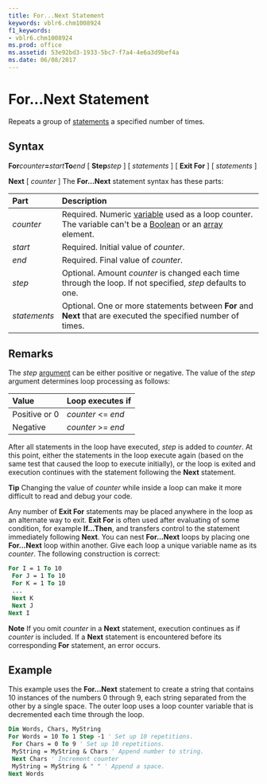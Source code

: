 ```yaml
---
title: For...Next Statement
keywords: vblr6.chm1008924
f1_keywords:
- vblr6.chm1008924
ms.prod: office
ms.assetid: 53e92bd3-1933-5bc7-f7a4-4e6a3d9bef4a
ms.date: 06/08/2017
---
```



# For...Next Statement

Repeats a group of [statements](../../Glossary/vbe-glossary.md#statement) a specified number of times.

## Syntax

**For**_counter_**=**_start_**To**_end_ [ **Step**_step_ ]
[ _statements_ ]
[ **Exit For** ]
[ _statements_ ]

 **Next** [ _counter_ ]
The  **For…Next** statement syntax has these parts:


|Part|Description|
|:-----|:-----|
| _counter_|Required. Numeric [variable](../../Glossary/vbe-glossary.md#variable) used as a loop counter. The variable can't be a [Boolean](../../Glossary/vbe-glossary.md#boolean-data-type) or an [array](../../Glossary/vbe-glossary.md#array) element.|
| _start_|Required. Initial value of  _counter_.|
| _end_|Required. Final value of  _counter_.|
| _step_|Optional. Amount  _counter_ is changed each time through the loop. If not specified, _step_ defaults to one.|
| _statements_|Optional. One or more statements between  **For** and **Next** that are executed the specified number of times.|

## Remarks

The  _step_ [argument](../../Glossary/vbe-glossary.md#argument) can be either positive or negative. The value of the _step_ argument determines loop processing as follows:


|**Value**|**Loop executes if**|
|:-----|:-----|
|Positive or 0| _counter_ <= _end_|
|Negative| _counter_ >= _end_|

After all statements in the loop have executed,  _step_ is added to _counter_. At this point, either the statements in the loop execute again (based on the same test that caused the loop to execute initially), or the loop is exited and execution continues with the statement following the **Next** statement.

 **Tip**  Changing the value of  _counter_ while inside a loop can make it more difficult to read and debug your code.

Any number of  **Exit For** statements may be placed anywhere in the loop as an alternate way to exit. **Exit For** is often used after evaluating of some condition, for example **If...Then**, and transfers control to the statement immediately following **Next**.
You can nest  **For...Next** loops by placing one **For...Next** loop within another. Give each loop a unique variable name as its _counter_. The following construction is correct:



```vb
For I = 1 To 10 
 For J = 1 To 10 
 For K = 1 To 10 
 ... 
 Next K 
 Next J 
Next I 

```


 **Note**  If you omit  _counter_ in a **Next** statement, execution continues as if _counter_ is included. If a **Next** statement is encountered before its corresponding **For** statement, an error occurs.


## Example

This example uses the  **For...Next** statement to create a string that contains 10 instances of the numbers 0 through 9, each string separated from the other by a single space. The outer loop uses a loop counter variable that is decremented each time through the loop.


```vb
Dim Words, Chars, MyString 
For Words = 10 To 1 Step -1 ' Set up 10 repetitions. 
 For Chars = 0 To 9 ' Set up 10 repetitions. 
 MyString = MyString & Chars ' Append number to string. 
 Next Chars ' Increment counter 
 MyString = MyString & " " ' Append a space. 
Next Words 

```


